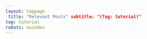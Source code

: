 ```yaml
---
layout: tagpage
 title: "Relevant Posts" subtitle: "(Tag: tutorial)" 
tag: tutorial 
robots: noindex
---
```

